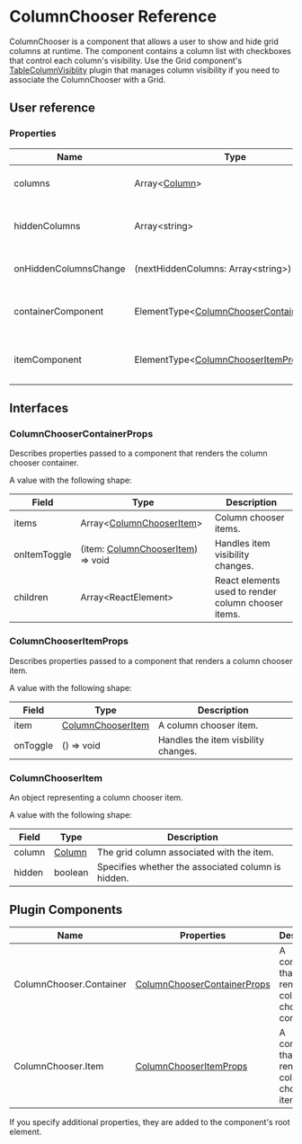 # ColumnChooser Reference

ColumnChooser is a component that allows a user to show and hide grid columns at runtime. The component contains a column list with checkboxes that control each column's visibility. Use the Grid component's [TableColumnVisiblity](table-column-visibility.md) plugin that manages column visibility if you need to associate the ColumnChooser with a Grid.

## User reference

### Properties

Name | Type | Default | Description
-----|------|---------|------------
columns | Array&lt;[Column](grid.md#column)&gt; | | Columns that ColumnsChooser operates on.
hiddenColumns | Array&lt;string&gt; | [] | An array containing hidden column names.
onHiddenColumnsChange | (nextHiddenColumns: Array&lt;string&gt;) => void | | Handles column visibility changes.
containerComponent | ElementType&lt;[ColumnChooserContainerProps](#columnchoosercontainerprops)&gt; | | A component that renders the column chooser container.
itemComponent | ElementType&lt;[ColumnChooserItemProps](#columnchooseritemprops)&gt; | | A component that renders a column chooser item.

## Interfaces

### ColumnChooserContainerProps

Describes properties passed to a component that renders the column chooser container.

A value with the following shape:

Field | Type | Description
------|------|------------
items | Array&lt;[ColumnChooserItem](#columnchooseritem)&gt; | Column chooser items.
onItemToggle | (item: [ColumnChooserItem](#columnchooseritem)) => void | Handles item visibility changes.
children | Array&lt;ReactElement&gt; | React elements used to render column chooser items.

### ColumnChooserItemProps

Describes properties passed to a component that renders a column chooser item.

A value with the following shape:

Field | Type | Description
------|------|------------
item | [ColumnChooserItem](#columnchooseritem) | A column chooser item.
onToggle | () => void | Handles the item visbility changes.

### ColumnChooserItem

An object representing a column chooser item.

A value with the following shape:

Field | Type | Description
------|------|------------
column | [Column](grid.md#column) | The grid column associated with the item.
hidden | boolean | Specifies whether the associated column is hidden.

## Plugin Components

Name | Properties | Description
-----|------------|------------
ColumnChooser.Container | [ColumnChooserContainerProps](#columnchoosercontainerprops) | A component that renders the column chooser container.
ColumnChooser.Item | [ColumnChooserItemProps](#columnchooseritemprops) | A component that renders column chooser items.

If you specify additional properties, they are added to the component's root element.
